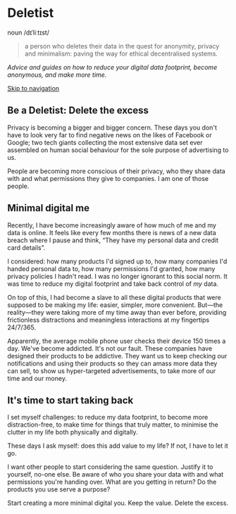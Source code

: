 # Deletist

noun /dɪˈliːtɪst/

> a person who deletes their data in the quest for anonymity, privacy and minimalism: paving the way for ethical decentralised systems.

*Advice and guides on how to reduce your digital data footprint, become anonymous, and make more time.*

[Skip to navigation](#nav)

## Be a Deletist: Delete the excess

Privacy is becoming a bigger and bigger concern. These days you don't have to look very far to find negative news on the likes of Facebook or Google; two tech giants collecting the most extensive data set ever assembled on human social behaviour for the sole purpose of advertising to us.

People are becoming more conscious of their privacy, who they share data with and what permissions they give to companies. I am one of those people.

## Minimal digital me

Recently, I have become increasingly aware of how much of me and my data is online. It feels like every few months there is news of a new data breach where I pause and think, “They have my personal data and credit card details”.

I considered: how many products I'd signed up to, how many companies I'd handed personal data to, how many permissions I'd granted, how many privacy policies I hadn't read. I was no longer ignorant to this social norm. It was time to reduce my digital footprint and take back control of *my* data.

On top of this, I had become a slave to all these digital products that were supposed to be making my life: easier, simpler, more convenient. But—the reality—they were taking more of my time away than ever before, providing frictionless distractions and meaningless interactions at my fingertips 24/7/365.

Apparently, the average mobile phone user checks their device 150 times a day. We've become addicted. It's not our fault. These companies have designed their products to be addictive. They want us to keep checking our notifications and using their products so they can amass more data they can sell, to show us hyper-targeted advertisements, to take more of our time and our money.

## It's time to start taking back

I set myself challenges: to reduce my data footprint, to become more distraction-free, to make time for things that truly matter, to minimise the clutter in my life both physically and digitally.

These days I ask myself: does this add value to my life? If not, I have to let it go.

I want other people to start considering the same question. Justify it to yourself, no-one else. Be aware of who you share your data with and what permissions you're handing over. What are you getting in return? Do the products you use serve a purpose?

Start creating a more minimal digital you. Keep the value. Delete the excess.
